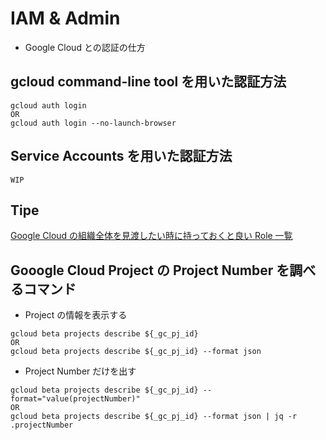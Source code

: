 # IAM & Admin

+ Google Cloud との認証の仕方

## gcloud command-line tool を用いた認証方法

```
gcloud auth login
OR
gcloud auth login --no-launch-browser
```

## Service Accounts を用いた認証方法

```
WIP
```

## Tipe

[Google Cloud の組織全体を見渡したい時に持っておくと良い Role 一覧](../cloud-resource-manager/README.md)

## Gooogle Cloud Project の Project Number を調べるコマンド

- Project の情報を表示する

```
gcloud beta projects describe ${_gc_pj_id}
OR
gcloud beta projects describe ${_gc_pj_id} --format json
```

- Project Number だけを出す

```
gcloud beta projects describe ${_gc_pj_id} --format="value(projectNumber)"
OR
gcloud beta projects describe ${_gc_pj_id} --format json | jq -r .projectNumber
```
